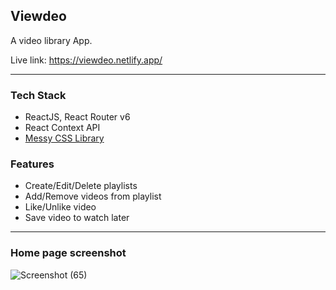 ## Viewdeo
A video library App.

Live link: https://viewdeo.netlify.app/
  
----


### Tech Stack   
- ReactJS, React Router v6
- React Context API
- [Messy CSS Library](https://messyui.netlify.app/)

### Features 
- Create/Edit/Delete playlists
- Add/Remove videos from playlist
- Like/Unlike video
- Save video to watch later 

---
### Home page screenshot
![Screenshot (65)](https://user-images.githubusercontent.com/29103125/127404341-d5524623-69ee-4fcf-9219-63ef73d94a66.png)
